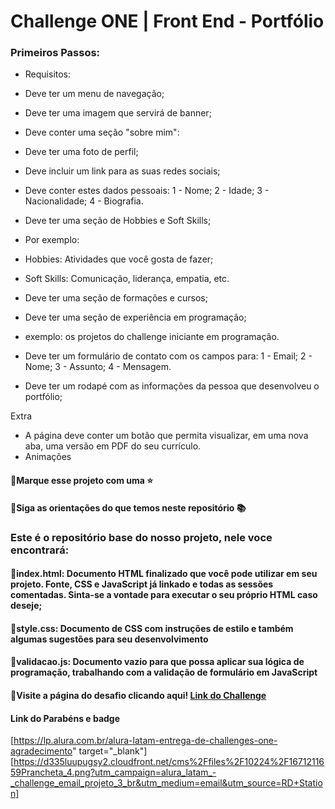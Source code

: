 # Challenge ONE | Front End - Portfólio
###  Primeiros Passos:
- Requisitos:
- Deve ter um menu de navegação;
- Deve ter uma imagem que servirá de banner;
- Deve conter uma seção "sobre mim":
- Deve ter uma foto de perfil;
- Deve incluir um link para as suas redes sociais;
- Deve conter estes dados pessoais:
    1 - Nome;
    2 - Idade;
    3 - Nacionalidade;
    4 - Biografia.

- Deve ter uma seção de Hobbies e Soft Skills;
- Por exemplo:
- Hobbies: Atividades que você gosta de fazer;
- Soft Skills: Comunicação, liderança, empatia, etc.
- Deve ter uma seção de formações e cursos;
- Deve ter uma seção de experiência em programação;
- exemplo: os projetos do challenge iniciante em programação.   
- Deve ter um formulário de contato com os campos para:
1 - Email;
2 - Nome;
3 - Assunto;
4 - Mensagem.

- Deve ter um rodapé com as informações da pessoa que desenvolveu o portfólio;

Extra 
 - A página deve conter um botão que permita visualizar, em uma nova aba, uma versão em PDF do seu currículo.
- Animações 
#### 🔹Marque esse projeto com uma ⭐
#### 🔹Siga as orientações do que temos neste repositório 📚

### Este é o repositório base do nosso projeto, nele voce encontrará:
#### 🔹index.html: Documento HTML finalizado que você pode utilizar em seu projeto. Fonte, CSS e JavaScript já linkado e todas as sessões comentadas. Sinta-se a vontade para executar o seu próprio HTML caso deseje;
#### 🔹style.css: Documento de CSS com instruções de estilo e também algumas sugestões para seu desenvolvimento
#### 🔹validacao.js: Documento vazio para que possa aplicar sua lógica de programação, trabalhando com a validação de formulário em JavaScript

#### 🔹Visite a página do desafio clicando aqui! [Link do Challenge](https://pedrozef.github.io/challenge-one-portfolio-t5/)

#### Link do Parabéns e badge
 [https://lp.alura.com.br/alura-latam-entrega-de-challenges-one-agradecimento" target="_blank"]
[https://d335luupugsy2.cloudfront.net/cms%2Ffiles%2F10224%2F1671211659Prancheta_4.png?utm_campaign=alura_latam_-_challenge_email_projeto_3_br&utm_medium=email&utm_source=RD+Station]
